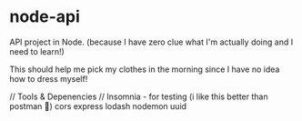 # node-api

API project in Node.  (because I have zero clue what I'm actually doing and I need to learn!)

This should help me pick my clothes in the morning since I have no idea how to dress myself!





// Tools & Depenencies //
Insomnia - for testing (i like this better than postman :shrug:)
cors
express
lodash
nodemon
uuid

